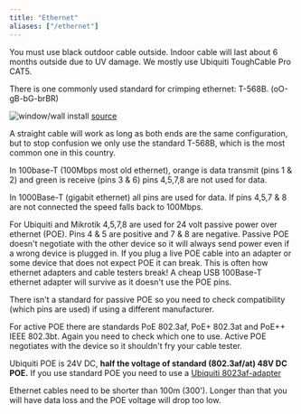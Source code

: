 ```yaml
---
title: "Ethernet"
aliases: ["/ethernet"]
---
```


You must use black outdoor cable outside. Indoor cable will last about 6 months outside due to UV damage. We mostly use Ubiquiti ToughCable Pro CAT5.

There is one commonly used standard for crimping ethernet: T-568B. (oO-gB-bG-brBR)

![window/wall install](/img/ethernet/T-568B.gif)
[source](https://www.siongboon.com/projects/2006-03-06_serial_communication/)

A straight cable will work as long as both ends are the same configuration, but to stop confusion we only use the standard T-568B, which is the most common one in this country.

In 100base-T (100Mbps most old ethernet), orange is data transmit (pins 1 & 2) and green is receive (pins 3 & 6) pins 4,5,7,8 are not used for data.

In 1000Base-T (gigabit ethernet) all pins are used for data. If pins 4,5,7 & 8 are not connected the speed falls back to 100Mbps.

For Ubiquiti and Mikrotik 4,5,7,8 are used for 24 volt passive power over ethernet (POE). Pins 4 & 5 are positive and 7 & 8 are negative. Passive POE doesn't negotiate with the other device so it will always send power even if a wrong device is plugged in. If you plug a live POE cable into an adapter or some device that does not expect POE it can break. This is often how ethernet adapters and cable testers break! A cheap USB 100Base-T ethernet adapter will survive as it doesn't use the POE pins. 

There isn't a standard for passive POE so you need to check compatibility (which pins are used) if using a different manufacturer. 

For active POE there are standards PoE 802.3af, PoE+ 802.3at and PoE++	IEEE 802.3bt. Again you need to check which one to use. Active POE negotiates with the device so it shouldn't fry your cable tester.

Ubiquiti POE is 24V DC, **half the voltage of standard (802.3af/at) 48V DC POE.** If you use standard POE you need to use a [Ubiquiti 8023af-adapter](https://www.ubnt.com/accessories/instant-8023af-adapters/)

Ethernet cables need to be shorter than 100m (300'). Longer than that you will have data loss and the POE voltage will drop too low.


